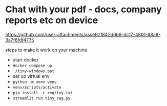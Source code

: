 # Chat with your pdf - docs, company reports etc on device
https://github.com/user-attachments/assets/1842d6b8-dc17-4801-88a8-3a7f6fdf4775

steps to make it work on your machine
- start docker
- `docker compose up`
- `./tiny-windows.bat`
- set up virtual env
- `python -m venv venv`
- `venv/Scripts/activate`
- `pip install -r reqtiny.txt`
- `streamlit run tiny_rag.py`
  


